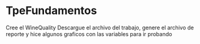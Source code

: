 # TpeFundamentos
Cree el WineQuality
Descargue el archivo del trabajo, genere el archivo de reporte y hice algunos graficos con las variables para ir probando